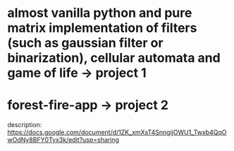 # almost vanilla python and pure matrix implementation of filters (such as gaussian filter or binarization), cellular automata and game of life -> project 1



# forest-fire-app -> project 2 
 description: https://docs.google.com/document/d/1ZK_xmXsT4SnngijOWU1_Twxb4QqOwOdNy8BFY0Tyx3k/edit?usp=sharing
